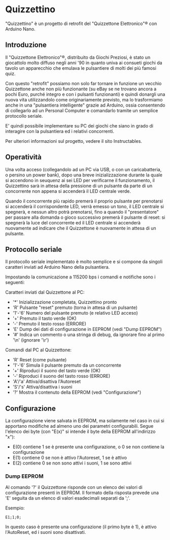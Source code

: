 # Quizzettino
"Quizzettino" è un progetto di retrofit del "Quizzettone Elettronico"® con Arduino Nano.

## Introduzione
Il "Quizzettone Elettronico"®, distribuito da Giochi Preziosi, è stato un giocattolo molto diffuso negli anni '90 in quanto univa ai consueti giochi da tavolo un apparecchio che emulava le pulsantiere di molti dei più famosi quiz.

Con questo "retrofit" possiamo non solo far tornare in funzione un vecchio Quizzettone anche non più funzionante (su eBay se ne trovano ancora a pochi Euro, purché integro e con i pulsanti funzionanti) e quindi donargli una nuova vita utilizzandolo come originariamente previsto, ma lo trasformiamo anche in una "pulsantiera intelligente" grazie ad Arduino, ossia consentendo di collegarlo ad un Personal Computer e comandarlo tramite un semplice protocollo seriale.

E' quindi possibile implementare su PC dei giochi che siano in grado di interagire con la pulsantiera ed i relativi concorrenti.

Per ulteriori informazioni sul progetto, vedere il sito Instructables.

## Operatività

Una volta acceso (collegandolo ad un PC via USB, o con un caricabatteria, o persino un power bank), dopo una breve inizializzazione durante la quale si accendono in seuquenz ai sei LED per verificarne il funzionamento, il Quizzettino sarà in attesa della pressione di un pulsante da parte di un concorrente non appena si accenderà il LED centrale verde.

Quando il concorrente più rapido premerà il proprio pulsante per prenotarsi si accenderà il corrispondente LED, verrà emesso un tono, il LED centrale si spegnerà, e nessun altro potrà prenotarsi, fino a quando il "presentatore" per  passare alla domanda o gioco successivo premerà il pulsante di reset: si spegnerà la luce del concorrente ed il LED centrale si accenderà nuovamente ad indicare che il Quizzettone è nuovamente in attesa di un pulsante.

## Protocollo seriale
Il protocollo seriale implementato è molto semplice e si compone da singoli caratteri inviati ad Arduino Nano della pulsantiera. 

Impostando la comunicazione a 115200 bps i comandi e notifiche sono i seguenti:

Caratteri inviati dal Quizzettone al PC:
- '*' Inizializzazione completata, Quizzettino pronto
- 'R' Pulsante "reset" premuto (torna in attesa di un pulsante)
- '1'-'6' Numero del pulsante premuto (e relativo LED acceso)
- '+' Premuto il tasto verde (OK)
- '-' Premuto il testo rosso (ERRORE)
- 'E' Dump dei dati di configurazione in EEPROM (vedi "Dump EEPROM")
- '#' Indica un commento o una stringa di debug, da ignorare fino al primo '\n' (ignorare '\r')

Comandi dal PC al Quizzettone:
- 'R' Reset (come pulsante)
- '1'-'6' Simula il pulsante premuto da un concorrente
- '+' Riproduci il suono del tasto verde (OK)
- '-' Riproduci il suono del tasto rosso (ERRORE)
- 'A'/'a' Attiva/disattiva l'Autoreset
- 'S'/'s' Attiva/disattiva i suoni
- '?' Mostra il contenuto della EEPROM (vedi "Configurazione")

## Configurazione
La configurazione viene salvata in EEPROM, ma solamente nel caso in cui si apportano modifiche ad almeno uno dei parametri configurabili. Segue l'elenco dei byte (con "E(x)" si intende il byte della EEPROM all'indirizzo "x"):

- E(0) contiene 1 se è presente una configurazione, o 0 se non contiene la configurazione
- E(1) contiene 0 se non è attivo l'Autoreset, 1 se è attivo
- E(2) contiene 0 se non sono attivi i suoni, 1 se sono attivi

### Dump EEPROM
Al comando '?' il Quizzettone risponde con un elenco dei valori di configurazione presenti in EEPROM. Il formato della risposta prevede una 'E' seguita da un elenco di valori esadecimali separati da ';'. 

Esempio:

`E1;1;0;`

In questo caso è presente una configurazione (il primo byte è 1), è attivo l'AutoReset, ed i suoni sono disattivati.
